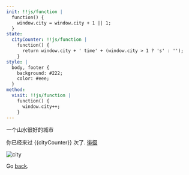 ```yaml
---
init: !!js/function |
  function() {
    window.city = window.city + 1 || 1;
  }
state:
  cityCounter: !!js/function |
    function() {
      return window.city + ' time' + (window.city > 1 ? 's' : '');
    }
style: |
  body, footer {
    background: #222;
    color: #eee;
  }
method: 
  visit: !!js/function |
    function() {
      window.city++;
    }
---
```


一个山水很好的城市

你已经来过 {{cityCounter}} 次了.
[徘徊](@visit)

![city](https://timgsa.baidu.com/timg?image&quality=80&size=b9999_10000&sec=1508507654231&di=98085002b7b084f102463a912124cef9&imgtype=0&src=http%3A%2F%2Fimg.yzcdn.cn%2Fupload_files%2F2015%2F07%2F16%2FFjhuXJ-2r0lHYnBUfC41neK58wtZ.jpg%2521580x580.jpg)

Go [back](index).